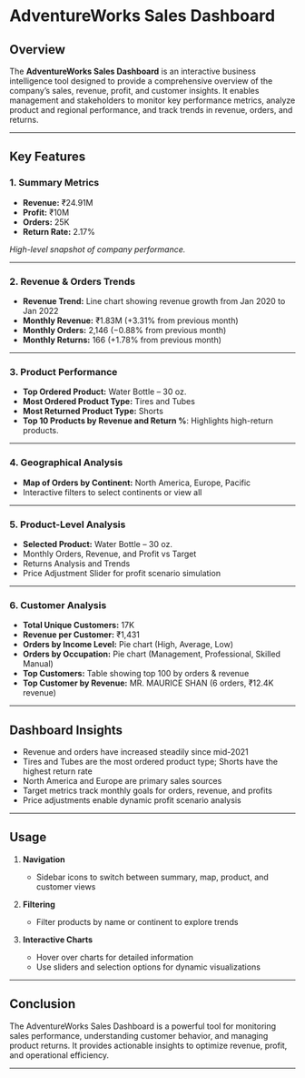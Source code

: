 # AdventureWorks Sales Dashboard

## Overview

The **AdventureWorks Sales Dashboard** is an interactive business intelligence tool designed to provide a comprehensive overview of the company’s sales, revenue, profit, and customer insights. It enables management and stakeholders to monitor key performance metrics, analyze product and regional performance, and track trends in revenue, orders, and returns.

---

## Key Features

### 1. Summary Metrics

* **Revenue:** ₹24.91M
* **Profit:** ₹10M
* **Orders:** 25K
* **Return Rate:** 2.17%

*High-level snapshot of company performance.*



---

### 2. Revenue & Orders Trends

* **Revenue Trend:** Line chart showing revenue growth from Jan 2020 to Jan 2022
* **Monthly Revenue:** ₹1.83M (+3.31% from previous month)
* **Monthly Orders:** 2,146 (−0.88% from previous month)
* **Monthly Returns:** 166 (+1.78% from previous month)


---

### 3. Product Performance

* **Top Ordered Product:** Water Bottle – 30 oz.
* **Most Ordered Product Type:** Tires and Tubes
* **Most Returned Product Type:** Shorts
* **Top 10 Products by Revenue and Return %**: Highlights high-return products.



---

### 4. Geographical Analysis

* **Map of Orders by Continent:** North America, Europe, Pacific
* Interactive filters to select continents or view all



---

### 5. Product-Level Analysis

* **Selected Product:** Water Bottle – 30 oz.
* Monthly Orders, Revenue, and Profit vs Target
* Returns Analysis and Trends
* Price Adjustment Slider for profit scenario simulation



---

### 6. Customer Analysis

* **Total Unique Customers:** 17K
* **Revenue per Customer:** ₹1,431
* **Orders by Income Level:** Pie chart (High, Average, Low)
* **Orders by Occupation:** Pie chart (Management, Professional, Skilled Manual)
* **Top Customers:** Table showing top 100 by orders & revenue
* **Top Customer by Revenue:** MR. MAURICE SHAN (6 orders, ₹12.4K revenue)


---

## Dashboard Insights

* Revenue and orders have increased steadily since mid-2021
* Tires and Tubes are the most ordered product type; Shorts have the highest return rate
* North America and Europe are primary sales sources
* Target metrics track monthly goals for orders, revenue, and profits
* Price adjustments enable dynamic profit scenario analysis

---

## Usage

1. **Navigation**

   * Sidebar icons to switch between summary, map, product, and customer views

2. **Filtering**

   * Filter products by name or continent to explore trends

3. **Interactive Charts**

   * Hover over charts for detailed information
   * Use sliders and selection options for dynamic visualizations

---

## Conclusion

The AdventureWorks Sales Dashboard is a powerful tool for monitoring sales performance, understanding customer behavior, and managing product returns. It provides actionable insights to optimize revenue, profit, and operational efficiency.

---

